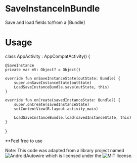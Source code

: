 # SaveInstanceInBundle
Save and load fields to/from a [Bundle]

# Usage

   class AppActivity : AppCompatActivity() {
  
    @SaveInstance
    private var mV: Object? = Object()

    override fun onSaveInstanceState(outState: Bundle) {
        super.onSaveInstanceState(outState)
        LoadSaveInstanceBundle.save(outState, this)
    }

    override fun onCreate(savedInstanceState: Bundle?) {
        super.onCreate(savedInstanceState)
        setContentView(R.layout.activity_main)

        LoadSaveInstanceBundle.load(savedInstanceState, this)
    }

  }
  
  **Feel free to use

Note: This code was adapted from a library project named ![AndroidAutowire](https://github.com/CardinalNow/AndroidAutowire) which is licensed under the ![MIT license](https://raw.githubusercontent.com/CardinalNow/AndroidAutowire/master/LICENSE).
